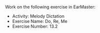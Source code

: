 Work on the following exercise in EarMaster:
- Activity: Melody Dictation
- Exercise Name: Do, Re, Me
- Exercise Number: 13.2
